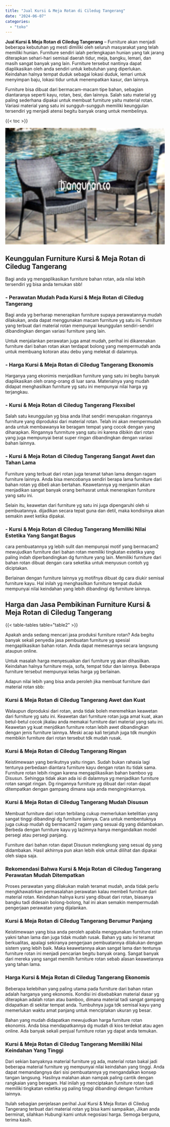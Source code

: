 ```yaml
---
title: "Jual Kursi & Meja Rotan di Ciledug Tangerang"
date: "2024-06-07"
categories: 
  - "toko"
---
```


**Jual Kursi & Meja Rotan di Ciledug Tangerang** – Furniture akan menjadi beberapa kebutuhan yg mesti dimiliki oleh seluruh masyarakat yang telah memiliki hunian. Furniture sendiri ialah perlengkapan hunian yang tak jarang diterapkan sehari-hari semisal daerah tidur, meja, bangku, lemari, dan masih sangat banyak yang lain. Furniture tersebut nantinya dapat diaplikasikan oleh anda sendiri untuk kebutuhan yang diperlukan. Keindahan halnya tempat duduk sebagai lokasi duduk, lemari untuk menyimpan baju, lokasi tidur untuk menempatkan kasur, dan lainnya.

Furniture bisa dibuat dari bermacam-macam tipe bahan, sebagian diantaranya seperti kayu, rotan, besi, dan lainnya. Salah satu material yg paling sederhana dipakai untuk membuat furniture yaitu material rotan. Variasi material yang satu ini sungguh-sungguh memiliki keunggulan tersendiri yg menjadi atensi begitu banyak orang untuk membelinya.

{{< toc >}}

![Jual Kursi & Meja Rotan di Ciledug Tangerang](/images/kursi-meja-rotan-murah32.png)

## Keunggulan Furniture Kursi & Meja Rotan di Ciledug Tangerang

Bagi anda yg mengaplikasikan furniture bahan rotan, ada nilai lebih tersendiri yg bisa anda temukan sbb!

### \- Perawatan Mudah Pada Kursi & Meja Rotan di Ciledug Tangerang

Bagi anda yg berharap menerapkan furniture supaya perawatannya mudah dilakukan, anda dapat menggunakan macam furniture yg satu ini. Furniture yang terbuat dari material rotan mempunyai keunggulan sendiri-sendiri dibandingkan dengan variasi furniture yang lain.

Untuk menjalankan perawatan juga amat mudah, perihal ini dikarenakan furniture dari bahan rotan akan terdapat bolong yang mempermudah anda untuk membuang kotoran atau debu yang melekat di dalamnya.

### \- Harga Kursi & Meja Rotan di Ciledug Tangerang Ekonomis

Harganya yang ekonimis menjadikan furniture yang satu ini begitu banyak diaplikasikan oleh orang-orang di luar sana. Materialnya yang mudah didapat menghasilkan furniture yg satu ini mempunyai nilai harga yg terjangkau.

### \- Kursi & Meja Rotan di Ciledug Tangerang Flexsibel

Salah satu keunggulan yg bisa anda lihat sendiri merupakan ringannya furniture yang diproduksi dari material rotan. Telah ini akan mempermudah anda untuk membawanya ke beragam tempat yang cocok dengan yang diharapkan. Ringannya funrniture yang satu ini karena dibikin dari rotan yang juga mempunyai berat super ringan dibandingkan dengan variasi bahan lainnya.

### \- Kursi & Meja Rotan di Ciledug Tangerang Sangat Awet dan Tahan Lama

Furniture yang terbuat dari rotan juga teramat tahan lama dengan ragam furniture lainnya. Anda bisa mencobanya sendiri berapa lama furniture dari bahan rotan yg dibeli akan bertahan. Keawetannya yg menjamin akan menjadikan sangat banyak orang berhasrat untuk menerapkan furniture yang satu ini.

Selain itu, keawetan dari furniture yg satu ini juga dipengaruhi oleh si pembuatannya. dijadikan secara tepat guna dan detil, maka kondisinya akan semakin awet ketika dipakai.

### \- Kursi & Meja Rotan di Ciledug Tangerang Memiliki Nilai Estetika Yang Sangat Bagus

cara pembuatannya yg lebih sulit dan mempunyai motif yang bermacam2 mewujudkan furniture dari bahan rotan memiliki tingkatan estetika yang paling indah diperbandingkan dg furniture yang lain. Memiliki furniture dari bahan rotan dibuat dengan cara seketika untuk menyusun contoh yg diciptakan.

Berlainan dengan furniture lainnya yg motifnya dibuat dg cara diukir semisal furniture kayu. Hal inilah yg menghasilkan furniture tempat duduk mempunyai nilai keindahan yang lebih dibandingi dg furniture lainnya.

## Harga dan Jasa Pembikinan Furniture Kursi & Meja Rotan di Ciledug Tangerang

{{< table-tables table="table2" >}}

Apakah anda sedang mencari jasa produksi furniture rotan? Ada begitu banyak sekali penyedia jasa pembuatan furniture yg spesial mengaplikasikan bahan rotan. Anda dapat memesannya secara langsung ataupun online.

Untuk masalah harga menyesuaikan dari furniture yg akan dihasilkan. Keindahan halnya furniture meja, sofa, tempat tidur dan lainnya. Beberapa furniture tersebut mempunyai kelas harga yg berlainan.

Adapun nilai lebih yang bisa anda peroleh jika membuat furniture dari material rotan sbb:

### Kursi & Meja Rotan di Ciledug Tangerang Awet dan Kuat

Walaupun diproduksi dari rotan, anda tidak boleh meremehkan keawetan dari furniture yg satu ini. Keawetan dari furniture rotan juga amat kuat, akan betul-betul cocok jikalau anda memakai furniture dari material yang satu ini. Keawetan yg kuat menjdikan furniture rotan lebih awet dibandingkan dengan jenis furniture lainnya. Meski acap kali terjatuh juga tdk mungkin membikin furniture dari rotan tersebut tdk mudah rusak.

### Kursi & Meja Rotan di Ciledug Tangerang Ringan

Keistimewaan yang berikutnya yaitu ringan. Sudah bukan rahasia lagi tentunya perbedaan diantara furniture kayu dengan rotan itu tidak sama. Furniture rotan lebih ringan karena mengaplikasikan bahan bamboo yg Disusun. Sehingga tidak akan ada isi di dalamnya yg menjadikan furniture rotan sangat ringan. Dg ringannya furniture yg dibuat dari rotan dapat ditempatkan dengan gampang dimana saja anda menginginkannya.

### Kursi & Meja Rotan di Ciledug Tangerang Mudah Disusun

Membuat furniture dari rotan terbilang cukup memerlukan ketelitian yang sangat tinggi dibandingi dg furniture lainnya. Cara untuk membentuknya juga cukup mudah dg bermacam2 ragam yang sesuai dg yang didambakan. Berbeda dengan furniture kayu yg lazimnya hanya mengandalkan model persegi atau persegi panjang.

Furniture dari bahan rotan dapat Disusun melengkung yang sesuai dg yang didambakan. Hasil akhirnya pun akan lebih elok untuk dilihat dan dipakai oleh siapa saja.

### Rekomendasi Bahwa Kursi & Meja Rotan di Ciledug Tangerang Perawatan Mudah Ditempatkan

Proses perawatan yang dilakukan malah teramat mudah, anda tidak perlu mengkhawatirkan permasalahan perawatan kalau membeli furniture dari material rotan. Keindahan halnya kursi yang dibuat dari rotan, biasanya bangku tadi didesain bolong-bolong, hal ini akan semakin mempermudah pengerjaan perawatan yang dijalankan.

### Kursi & Meja Rotan di Ciledug Tangerang Berumur Panjang

Keistimewaan yang bisa anda peroleh apabila menggunakan furniture rotan yakni tahan lama dan juga tidak mudah rusak. Bahan yg satu ini teramat berkualitas, apalagi sekiranya pengerjaan pembuatannya dilakukan dengan sistem yang lebih baik. Maka keawetannya akan sangat lama dan tentunya furniture rotan ini menjadi pencarian begitu banyak orang. Sangat banyak dari mereka yang sangat memilih furniture rotan sebab alasan keawetannya yang tahan lama.

### Harga Kursi & Meja Rotan di Ciledug Tangerang Ekonomis

Beberapa kelebihan yang paling utama pada furniture dari bahan rotan adalah harganya yang ekonomis. Kondisi ini disebabkan material dasar yg diterapkan adalah rotan atau bamboo, dimana material tadi sangat gampang didapatkan di sekitar tempat anda. Tumbuhnya juga tdk semisal kayu yang memerlukan waktu amat panjang untuk menciptakan ukuran yg besar.

Bahan yang mudah didapatkan mewujudkan harga furniture rotan ekonomis. Anda bisa mendapatkannya dg mudah di kios terdekat atau agen online. Ada banyak sekali penjual furniture rotan yg dapat anda temukan.

### Kursi & Meja Rotan di Ciledug Tangerang Memiliki Nilai Keindahan Yang Tinggi

Dari sekian banyaknya material furniture yg ada, material rotan bakal jadi beberapa material furniture yg mempunyai nilai keindahan yang tinggi. Anda dapat memandangnya dari sisi pembuatannya yg mengandalkan konsep tangan langsung. Hasilnya malahan akan nampak paling cantik dengan rangkaian yang beragam. Hal inilah yg menciptakan furniture rotan tadi memiliki tingkatan estetika yg paling tinggi dibandingi dengan furniture lainnya.

Itulah sebagian penjelasan perihal Jual Kursi & Meja Rotan di Ciledug Tangerang terbuat dari material rotan yg bisa kami sampaikan, Jikan anda berminat, silahkan Hubungi kami untuk negosiasi harga. Semoga berguna, terima kasih.

